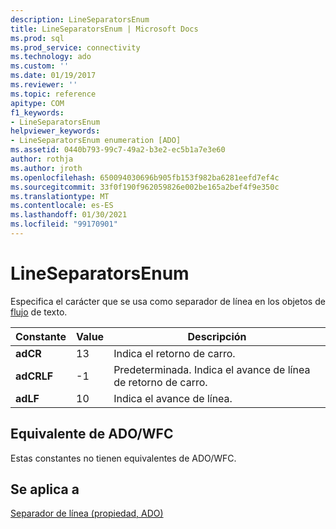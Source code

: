 ```yaml
---
description: LineSeparatorsEnum
title: LineSeparatorsEnum | Microsoft Docs
ms.prod: sql
ms.prod_service: connectivity
ms.technology: ado
ms.custom: ''
ms.date: 01/19/2017
ms.reviewer: ''
ms.topic: reference
apitype: COM
f1_keywords:
- LineSeparatorsEnum
helpviewer_keywords:
- LineSeparatorsEnum enumeration [ADO]
ms.assetid: 0440b793-99c7-49a2-b3e2-ec5b1a7e3e60
author: rothja
ms.author: jroth
ms.openlocfilehash: 650094030696b905fb153f982ba6281eefd7ef4c
ms.sourcegitcommit: 33f0f190f962059826e002be165a2bef4f9e350c
ms.translationtype: MT
ms.contentlocale: es-ES
ms.lasthandoff: 01/30/2021
ms.locfileid: "99170901"
---
```

# <a name="lineseparatorsenum"></a>LineSeparatorsEnum
Especifica el carácter que se usa como separador de línea en los objetos de [flujo](./stream-object-ado.md) de texto.  
  
|Constante|Value|Descripción|  
|--------------|-----------|-----------------|  
|**adCR**|13|Indica el retorno de carro.|  
|**adCRLF**|-1|Predeterminada. Indica el avance de línea de retorno de carro.|  
|**adLF**|10|Indica el avance de línea.|  
  
## <a name="adowfc-equivalent"></a>Equivalente de ADO/WFC  
 Estas constantes no tienen equivalentes de ADO/WFC.  
  
## <a name="applies-to"></a>Se aplica a  
 [Separador de línea (propiedad, ADO)](./lineseparator-property-ado.md)